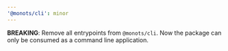 ```yaml
---
'@monots/cli': minor
---
```


**BREAKING**: Remove all entrypoints from `@monots/cli`. Now the package can only be consumed as a command line application.
